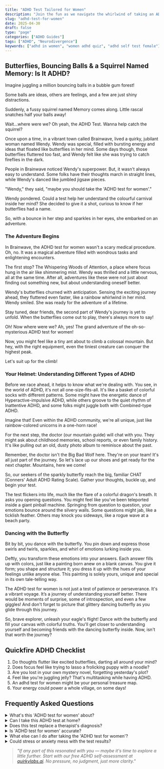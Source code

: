 ```yaml
---
title: "ADHD Test Tailored for Women"
description: "Join the fun as we navigate the whirlwind of taking an ADHD test for women! Easy, quick, undaunting - a friendly guide through chaos."
slug: "adhd-test-for-women"
date: 2025-04-30
draft: false
type: "page"
categories: ["ADHD Guides"]
tags: ["ADHD", "Neurodivergence"]
keywords: ["adhd in women", "women adhd quiz", "adhd self test female"]
---
```


## Butterflies, Bouncing Balls & a Squirrel Named Memory: Is It ADHD?

Imagine juggling a million bouncing balls in a bubble gum forest!

Some balls are ideas, others are feelings, and a few are just shiny distractions.

Suddenly, a fussy squirrel named Memory comes along. Little rascal snatches half your balls away!

Wait...where were we? Oh yeah, the ADHD Test. Wanna help catch the squirrel?

Once upon a time, in a vibrant town called Brainwave, lived a quirky, jubilant woman named Wendy. Wendy was special, filled with bursting energy and ideas that floated like butterflies in her mind. Some days though, those butterflies fluttered too fast, and Wendy felt like she was trying to catch fireflies in the dark. 

People in Brainwave noticed Wendy's superpower. But, it wasn't always easy to understand. Some folks have their thoughts march in straight lines, while Wendy's danced like jumbled jigsaw pieces.

"Wendy," they said, "maybe you should take the 'ADHD test for women'."

Wendy pondered. Could a test help her understand the colourful carnival inside her mind? She decided to give it a shot, curious to know if her butterflies had a name.

So, with a bounce in her step and sparkles in her eyes, she embarked on an adventure.

### The Adventure Begins  

In Brainwave, the ADHD test for women wasn't a scary medical procedure. Oh, no. It was a magical adventure filled with wondrous tasks and enlightening encounters. 

The first stop? The Whispering Woods of Attention, a place where focus hung in the air like shimmering mist. Wendy was thrilled and a little nervous, all at the same time. After all, adventures like these were not just about finding out something new, but about understanding oneself better. 

Wendy's butterflies churned with anticipation. Sensing the exciting journey ahead, they fluttered even faster, like a rainbow whirlwind in her mind. Wendy smiled. She was ready for the adventure of a lifetime. 

Stay tuned, dear friends, the second part of Wendy's journey is yet to unfold. When the butterflies come out to play, there's always more to say!

Oh! Now where were we? Ah, yes! The grand adventure of the oh-so-mysterious ADHD test for women!

Now, you might feel like a tiny ant about to climb a colossal mountain. But hey, with the right equipment, even the tiniest creature can conquer the highest peak.

Let's suit up for the climb!

### Your Helmet: Understanding Different Types of ADHD

Before we race ahead, it helps to know what we're dealing with. You see, in the world of ADHD, it's not all one-size-fits-all. It's like a basket of colorful socks with different patterns. Some might have the energetic dance of Hyperactive-impulsive ADHD, while others groove to the quiet rhythm of Inattentive ADHD, and some folks might juggle both with Combined-type ADHD. 

Imagine that! Even within the ADHD community, we're all unique, just like rainbow-colored unicorns in a one-horn race! 

For the next step, the doctor (our mountain guide) will chat with you. They might ask about childhood memories, school reports, or even family history. It's like pulling out an old, dusty photo album to reminisce about the past.

Remember, the doctor isn't the Big Bad Wolf here. They're on your team! It's all just part of the journey. So let's lace up our shoes and get ready for the next chapter. Mountains, here we come!

So, our seekers of the sparkly butterfly reach the big, familiar CHAT (Conners' Adult ADHD Rating Scale). Gather your thoughts, buckle up, and begin your test.

The test flickers into life, much like the flare of a colorful dragon's breath. It asks you opening questions. You might feel like you've been teleported inside a giant pinball machine. Springing from question to question, your emotions bounce around the silvery walls. Some questions might jab, like a ticklish feather. Others may knock you sideways, like a rogue wave at a beach party.

### Dancing with the Butterfly 

Bit by bit, you dance with the butterfly. You pin down and express those swirls and twirls, sparkles, and whirl of emotions lurking inside you. 

Deftly, you transform these emotions into your answers. Each answer fills up with colors, just like a painting born anew on a blank canvas. You give it form; you shape and structure it; you dress it up with the hues of your feelings unlike anyone else. This painting is solely yours, unique and special in its own tale-telling way. 

The ADHD test for women is not just a test of patience or perseverance. It's a vibrant voyage. It’s a journey of understanding yourself better. There would be moments of surprise, some of introspection, and even a few giggles! And don't forget to picture that glittery dancing butterfly as you glide through this journey. 

So, brave explorer, unleash your eagle's flight! Dance with the butterfly and fill your canvas with colorful truths. You'll get closer to understanding yourself and becoming friends with the dancing butterfly inside. Now, isn't that worth the journey?

## Quickfire ADHD Checklist

1. Do thoughts flutter like excited butterflies, darting all around your mind?
2. Does focus feel like trying to lasso a frolicking puppy with a noodle?
3. Are you lost in your own mystery novel, forgetting yesterday's plot?
4. Feel like you're juggling jelly? That's multitasking while having ADHD.
5. An adhd test for women might be your personal treasure map. 
6. Your energy could power a whole village, on some days!

## Frequently Asked Questions

<details><summary>What's this 'ADHD test for women' about?</summary>We get it, it's a confusing term, right? But it's just a quiz to spot ADHD signs in women specifically. Think of it as a cozier, more personal, 'not-so-clinical' check-up!</details>

<details><summary>Can I take this ADHD test at home?</summary>You missile, you! Yes, you can. Just curl up with a hot mug of cocoa (tiny action: add marshmallows), be comfy, and take a swing at that quiz.</details>

<details><summary>Does this test replace a therapist's diagnosis?</summary>Oh no, lovely, not at all! It's more like a 'self-discovery' journey, a mini guide, really. But only a licensed professional can raise the official ADHD flag. </details>

<details><summary>Is 'ADHD test for women' accurate?</summary>Well, these tests are pretty smart, but they're not Sherlock Holmes! They are good at spotting signs, but they can't give a final verdict. That's a job for the pros!</details>

<details><summary>What else can I do after taking the 'ADHD test for women'?</summary>Good on you for staying proactive! Share the results with your doctor. Or, journal about your experiences (little joyful tip: use different color pens!). </details>

<details><summary>Could stress or anxiety mess with the test results?</summary>Stress or anxiety can be party crashers sometimes. They could amplify some ADHD symptoms. So remember to stay calm during the test. Maybe try some deep-breathing beforehand. </details>


> _\"If any part of this resonated with you — maybe it's time to explore a little further. Start with our free ADHD self-assessment at [quirkylabs.ai](https://quirkylabs.ai). No pressure, no judgment, just more clarity.\"_
